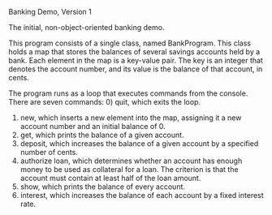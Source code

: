 Banking Demo, Version 1

The initial, non-object-oriented banking demo.

This program consists of a single class, named BankProgram. This class holds a map 
that stores the balances of several savings accounts held by a bank. Each element 
in the map is a key-value pair. The key is an integer that denotes the account number, 
and its value is the balance of that account, in cents.

The program runs as a loop that executes commands from the console. There are seven commands: 
0) quit, which exits the loop.
1) new, which inserts a new element into the map, assigning it a new account number 
   and an initial balance of 0.
3) get, which prints the balance of a given account.
4) deposit, which increases the balance of a given account by a specified number of cents.
5) authorize loan, which determines whether an account has enough money to be used as 
   collateral for a loan.  The criterion is that the account must contain at least half 
   of the loan amount.
6) show, which prints the balance of every account.
7) interest, which increases the balance of each account by a fixed interest rate.
